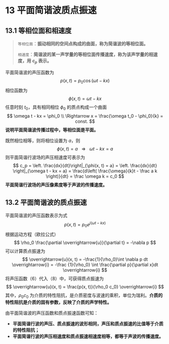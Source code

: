 # 13 平面简谐波质点振速

## 13.1 等相位面和相速度

> `等相位面`：**振动相同的空间点构成的曲面，称为简谐波的等相位面。**
>
> `相速度`：**简谐波的某一声学量的等相位面传播速度，称为该声学量的相速度，用 $c_p$ 表示。**

平面简谐波的声压函数为
$$
p(x, t) = p_0 \cos(\omega t - kx)
$$
相位函数为
$$
\phi(x, t) = \omega t - kx
$$
任意时刻 $t_0$，具有相同相位 $\phi_0$ 的质点构成一个曲面
$$
\omega t - kx = \phi_0 \\ \Rightarrow x = \frac{\omega t_0 - \phi_0}{k} = const.
$$
**说明平面简谐波传播过程中，等相位面是平面。**

既然相位相等，则将相位设置为 $a$，则
$$
\phi(x, t) = a \ \ \ \Rightarrow \ \ \  \omega t - kx = a
$$
则平面简谐行波场的声压相速度可表示为
$$
c_p = \left. \frac{dx}{dt}\right|_{\phi(x, t) = a} = \left. \frac{dx}{dt} \right|_{\omega t - kx = a} = \frac{d\left( \frac{\omega}{k}t - \frac a k \right)}{dt} = \frac \omega k = c_0
$$
**平面简谐行波场的声压像素度等于声波的传播速度。**

## 13.2 平面简谐波的质点振速

平面简谐波的声压函数表示为式
$$
p(x, t) = p_0 e^{j(\omega t - kx)}
$$
根据运动方程（欧拉公式）
$$
\rho_0 \frac{\partial \overrightarrow{u}}{\partial t} = -\nabla p
$$
可以计算质点振速为
$$
\overrightarrow{u}(x, t) = -\frac{1}{\rho_0}\int \nabla p dt \overrightarrow{i} = -\frac {1}{\rho_0} \int \frac{\partial p}{\partial x}dt \overrightarrow{i}
$$
将声压函数（6）代入（8）中，可获得质点振速为
$$
\overrightarrow{u}(x, t) = \frac{p(x, t)}{\rho_0 c_0} \overrightarrow{i}
$$
其中，$\rho_0 c_0$ 为介质的特性阻抗，是介质密度与波速的乘积，单位为瑞利。**介质的特性阻抗是介质的固有参数，反映了介质的声学特性。**

由平面简谐波的声压函数和质点振速函数可知：

- **平面简谐行波的声压、质点振速的波形相同，声压和质点振速的比值等于介质的特性阻抗；**
- **平面简谐行波的声压相速度和质点振速相速度相等，都等于声波的传播速度。**

